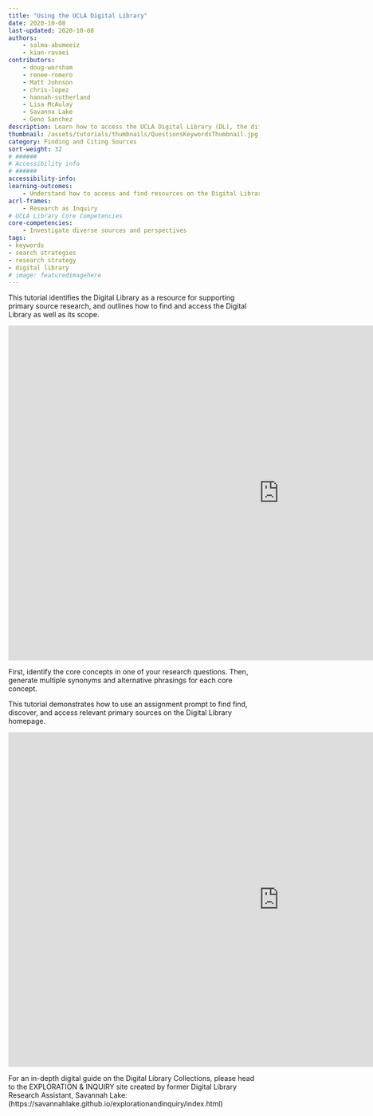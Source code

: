 ```yaml
---
title: "Using the UCLA Digital Library"
date: 2020-10-08
last-updated: 2020-10-08
authors: 
    - salma-abumeeiz
    - kian-ravaei
contributors: 
    - doug-worsham
    - renee-romero
    - Matt Johnson
    - chris-lopez
    - hannah-sutherland
    - Lisa McAulay
    - Savanna Lake
    - Geno Sanchez
description: Learn how to access the UCLA Digital Library (DL), the different kinds of materials available through the DL, and how to familiarize yourself with and search through the collections using the DL homepage.
thumbnail: /assets/tutorials/thumbnails/QuestionsKeywordsThumbnail.jpg
category: Finding and Citing Sources
sort-weight: 32
# ######
# Accessibility info
# ######
accessibility-info:
learning-outcomes:
    - Understand how to access and find resources on the Digital Library website
acrl-frames:
    - Research as Inquiry
# UCLA Library Core Competencies
core-competencies:
    - Investigate diverse sources and perspectives
tags:
- keywords
- search strategies
- research strategy
- digital library
# image: featuredimagehere
---
```


<p>This tutorial identifies the Digital Library as a resource for supporting primary source research, and outlines how to find and access the Digital Library as well as its scope.</p>

<iframe src="https://ccle.ucla.edu/mod/hvp/embed.php?id=3310090" width="1085" height="672" frameborder="0" allowfullscreen="allowfullscreen"></iframe><script src="https://ccle.ucla.edu/mod/hvp/library/js/h5p-resizer.js" charset="UTF-8"></script>

<p>First, identify the core concepts in one of your research questions. Then, generate multiple synonyms and alternative phrasings for each core concept.</p>

<p>This tutorial demonstrates how to use an assignment prompt to find find, discover, and access relevant primary sources on the Digital Library homepage.</p>

<iframe src="https://ccle.ucla.edu/mod/hvp/embed.php?id=3310099" width="1085" height="672" frameborder="0" allowfullscreen="allowfullscreen"></iframe><script src="https://ccle.ucla.edu/mod/hvp/library/js/h5p-resizer.js" charset="UTF-8"></script>

<p>For an in-depth digital guide on the Digital Library Collections, please head to the EXPLORATION & INQUIRY site created by former Digital Library Research Assistant, Savannah Lake: (https://savannahlake.github.io/explorationandinquiry/index.html)</p>



